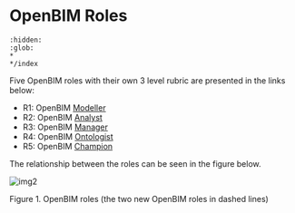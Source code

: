 # OpenBIM Roles

```{toctree}
:hidden:
:glob:
*
*/index
```

Five OpenBIM roles with their own 3 level rubric are presented in the links below:

* R1: OpenBIM [Modeller](https://timmcginley.github.io/41934/Roles/Modeller)
* R2: OpenBIM [Analyst](https://timmcginley.github.io/41934/Roles/Analyst)
* R3: OpenBIM [Manager](https://timmcginley.github.io/41934/Roles/Manager)
* R4: OpenBIM [Ontologist](https://timmcginley.github.io/41934/Roles/Ontologist)
* R5: OpenBIM [Champion](https://timmcginley.github.io/41934/Roles/Champion)

The relationship between the roles can be seen in the figure below.

![img2](https://timmcginley.github.io/41934/img/roles.png)

Figure 1. OpenBIM roles (the two new OpenBIM roles in dashed lines)

